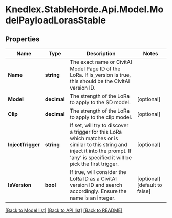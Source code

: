 # Knedlex.StableHorde.Api.Model.ModelPayloadLorasStable

## Properties

Name | Type | Description | Notes
------------ | ------------- | ------------- | -------------
**Name** | **string** | The exact name or CivitAI Model Page ID of the LoRa. If is_version is true, this should be the CivitAI version ID. | 
**Model** | **decimal** | The strength of the LoRa to apply to the SD model. | [optional] 
**Clip** | **decimal** | The strength of the LoRa to apply to the clip model. | [optional] 
**InjectTrigger** | **string** | If set, will try to discover a trigger for this LoRa which matches or is similar to this string and inject it into the prompt. If &#39;any&#39; is specified it will be pick the first trigger. | [optional] 
**IsVersion** | **bool** | If true, will consider the LoRa ID as a CivitAI version ID and search accordingly. Ensure the name is an integer. | [optional] [default to false]

[[Back to Model list]](../README.md#documentation-for-models) [[Back to API list]](../README.md#documentation-for-api-endpoints) [[Back to README]](../README.md)

